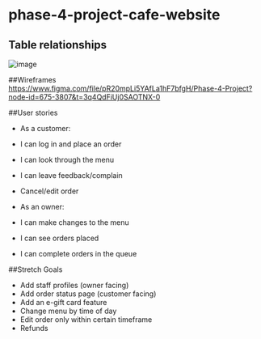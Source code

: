 # phase-4-project-cafe-website

## Table relationships
![image](https://user-images.githubusercontent.com/121903203/232548699-f0881a5c-e983-4c45-bd4a-a673d5269137.png)

##Wireframes
https://www.figma.com/file/pR20mpLi5YAfLa1hF7bfgH/Phase-4-Project?node-id=675-3807&t=3q4QdFiUj0SAOTNX-0

##User stories
- As a customer: 
- I can log in and place an order
- I can look through the menu
- I can leave feedback/complain
- Cancel/edit order


- As an owner:
- I can make changes to the menu
- I can see orders placed
- I can complete orders in the queue

##Stretch Goals
- Add staff profiles (owner facing)
- Add order status page (customer facing)
- Add an e-gift card feature
- Change menu by time of day
- Edit order only within certain timeframe
- Refunds
